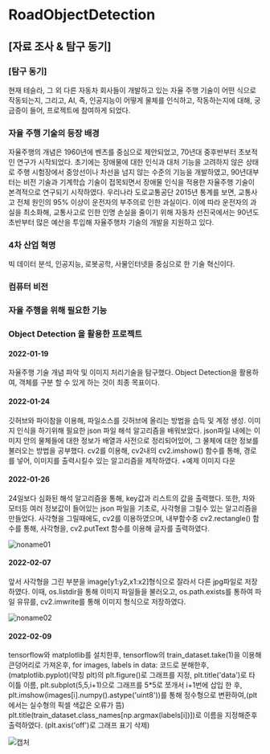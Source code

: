 # RoadObjectDetection


## [자료 조사 & 탐구 동기]


### [탐구 동기]

현재 테슬라, 그 외 다른 자동차 회사들이 개발하고 있는 자율 주행 기술이 어떤 식으로 작동되는지, 그리고,
AI, 즉, 인공지능이 어떻게 물체를 인식하고, 작동하는지에 대해, 궁금증이 들어, 프로젝트에 참여하게 되었다.

### 자율 주행 기술의 등장 배경


자율주행의 개념은 1960년에 벤츠를 중심으로 제안되었고,
70년대 중후반부터 초보적인 연구가 시작되었다.
초기에는 장애물에 대한 인식과 대처 기능을
고려하지 않은 상태로 주행 시험장에서 중앙선이나
차선을 넘지 않는 수준의 기능을 개발하였고,
90년대부터는 비전 기술과 기계학습 기술이
접목되면서 장애물 인식을 적용한 자율주행 기술이
본격적으로 연구되기 시작하였다.
우리나라 도로교통공단 2015년 통계를 보면, 교통사고 전체 원인의 95%
이상이 운전자의 부주의로 인한 과실이다. 이에
따라 운전자의 과실을 최소화해, 교통사고로 인한
인명 손실을 줄이기 위해 자동차 선진국에서는
90년도 초반부터 많은 예산을 투입해 자율주행차 기술의 개발을 지원하고 있다. 

### 4차 산업 혁명

빅 데이터 분석, 인공지능, 로봇공학, 사물인터넷을 중심으로 한 기술 혁신이다.

### 컴퓨터 비전



### 자율 주행을 위해 필요한 기능


### Object Detection 을 활용한 프로젝트



#### 2022-01-19

자율주행 기술 개념 파악 및 이미지 처리기술을 탐구했다.
Object Detection을 활용하여, 객체를 구분 할 수 있게 하는 것이 최종 목표이다.

#### 2022-01-24

깃허브와 파이참을 이용해, 파일소스를 깃허브에 올리는 방법을 습득 및 계정 생성.
이미지 인식을 하기위해 필요한 json 파일 해석 알고리즘을 배워보았다.
json파일 내에는 이미지 안의 물체들에 대한 정보가 배열과 사전으로 정리되어있어, 그 물체에 대한 정보를 불러오는 방법을 공부했다.
cv2를 이용해, cv2내의 cv2.imshow() 함수를 통해, 경로를 넣어, 이미지를 출력시킬수 있는 알고리즘을 제작하였다.
+예제 이미지 다운

#### 2022-01-26

24일보다 심화된 해석 알고리즘을 통해, key값과 리스트의 값을 출력했다.
또한, 차와 모터등 여러 정보값이 들어있는 json 파일을 기초로,
사각형을 그릴수 있는 알고리즘을 만들었다.
사각형을 그릴때에도, cv2를 이용하였으며, 내부함수중 cv2.rectangle() 함수를 통해, 사각형을, 
cv2.putText 함수를 이용해 글자를 출력하였다.


   
   
![noname01](https://user-images.githubusercontent.com/98321404/153199877-33cbebf2-a660-479d-b922-dab9c8070ba1.jpg)

#### 2022-02-07

앞서 사각형을 그린 부분을 image[y1:y2,x1:x2]형식으로 잘라서 다른 jpg파일로 저장하였다.
이때, os.listdir을 통해 이미지 파일들을 불러오고, os.path.exists를 통하여 파일 유뮤를,
cv2.imwrite를 통해 이미지 형식으로 저장하였다.   

   
![noname02](https://user-images.githubusercontent.com/98321404/153199888-9ec72d85-75f2-49a6-aee1-6b5fefc75b4e.jpg)


#### 2022-02-09

tensorflow와 matplotlib를 설치한후, tensorflow의 train_dataset.take(1)을 이용해 큰덩어리로 가져온후,
for images, labels in data: 코드로 분해한후, 
(matplotlib.pyplot)(약칭 plt)의 plt.figure()로 그래프를 지정,
plt.title('data')로 타이틀 이름,
plt.subplot(5,5,i+1)으로 그래프를 5*5로 쪼개서 i+1번에 삽입 한 후,
plt.imshow(images[i].numpy().astype('uint8'))를 통해 정수형으로 변환하여,(plt에서는 실수형의 픽셀 색값은 오류가 뜸)
plt.title(train_dataset.class_names[np.argmax(labels[i])])로 이름을 지정해준후 출력하였다. (plt.axis('off')로 그래프 표기 삭제)   
   
![캡처](https://user-images.githubusercontent.com/98321404/153203840-dc463da3-f1e1-40a1-b680-77efc5b8ccd8.PNG)
